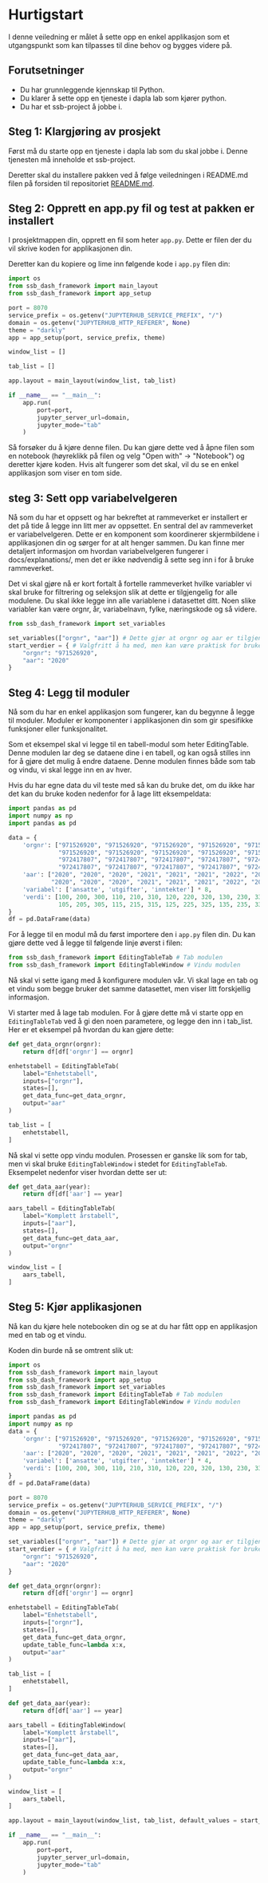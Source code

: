 # Hurtigstart

I denne veiledning er målet å sette opp en enkel applikasjon som et utgangspunkt som kan tilpasses til dine behov og bygges videre på.

## Forutsetninger

- Du har grunnleggende kjennskap til Python.
- Du klarer å sette opp en tjeneste i dapla lab som kjører python.
- Du har et ssb-project å jobbe i.

## Steg 1: Klargjøring av prosjekt

Først må du starte opp en tjeneste i dapla lab som du skal jobbe i. Denne tjenesten må inneholde et ssb-project.

Deretter skal du installere pakken ved å følge veiledningen i README.md filen på forsiden til repositoriet [README.md](https://github.com/statisticsnorway/ssb-dash-framework/tree/main).

## Steg 2: Opprett en app.py fil og test at pakken er installert

I prosjektmappen din, opprett en fil som heter `app.py`. Dette er filen der du vil skrive koden for applikasjonen din.

Deretter kan du kopiere og lime inn følgende kode i `app.py` filen din:

```python
import os
from ssb_dash_framework import main_layout
from ssb_dash_framework import app_setup

port = 8070
service_prefix = os.getenv("JUPYTERHUB_SERVICE_PREFIX", "/")
domain = os.getenv("JUPYTERHUB_HTTP_REFERER", None)
theme = "darkly"
app = app_setup(port, service_prefix, theme)

window_list = []

tab_list = []

app.layout = main_layout(window_list, tab_list)

if __name__ == "__main__":
    app.run(
        port=port,
        jupyter_server_url=domain,
        jupyter_mode="tab"
    )
```

Så forsøker du å kjøre denne filen. Du kan gjøre dette ved å åpne filen som en notebook (høyreklikk på filen og velg "Open with" -> "Notebook") og deretter kjøre koden. Hvis alt fungerer som det skal, vil du se en enkel applikasjon som viser en tom side.

## steg 3: Sett opp variabelvelgeren

Nå som du har et oppsett og har bekreftet at rammeverket er installert er det på tide å legge inn litt mer av oppsettet. En sentral del av rammeverket er variabelvelgeren. Dette er en komponent som koordinerer skjermbildene i applikasjonen din og sørger for at alt henger sammen. Du kan finne mer detaljert informasjon om hvordan variabelvelgeren fungerer i docs/explanations/, men det er ikke nødvendig å sette seg inn i for å bruke rammeverket.

Det vi skal gjøre nå er kort fortalt å fortelle rammeverket hvilke variabler vi skal bruke for filtrering og seleksjon slik at dette er tilgjengelig for alle modulene. Du skal ikke legge inn alle variablene i datasettet ditt. Noen slike variabler kan være orgnr, år, variabelnavn, fylke, næringskode og så videre.

```python
from ssb_dash_framework import set_variables

set_variables(["orgnr", "aar"]) # Dette gjør at orgnr og aar er tilgjengelig i applikasjonen din.
start_verdier = { # Valgfritt å ha med, men kan være praktisk for brukervennlighet. Puttes inn i app.layout() funksjonen.
    "orgnr": "971526920",
    "aar": "2020"
}
```

## Steg 4: Legg til moduler

Nå som du har en enkel applikasjon som fungerer, kan du begynne å legge til moduler. Moduler er komponenter i applikasjonen din som gir spesifikke funksjoner eller funksjonalitet.

Som et eksempel skal vi legge til en tabell-modul som heter EditingTable. Denne modulen lar deg se dataene dine i en tabell, og kan også stilles inn for å gjøre det mulig å endre dataene. Denne modulen finnes både som tab og vindu, vi skal legge inn en av hver.

Hvis du har egne data du vil teste med så kan du bruke det, om du ikke har det kan du bruke koden nedenfor for å lage litt eksempeldata:

```python
import pandas as pd
import numpy as np
import pandas as pd

data = {
    'orgnr': ["971526920", "971526920", "971526920", "971526920", "971526920", "971526920",
              "971526920", "971526920", "971526920", "971526920", "971526920", "971526920",
              "972417807", "972417807", "972417807", "972417807", "972417807", "972417807",
              "972417807", "972417807", "972417807", "972417807", "972417807", "972417807"],
    'aar': ["2020", "2020", "2020", "2021", "2021", "2021", "2022", "2022", "2022", "2023", "2023", "2023",
            "2020", "2020", "2020", "2021", "2021", "2021", "2022", "2022", "2022", "2023", "2023", "2023"],
    'variabel': ['ansatte', 'utgifter', 'inntekter'] * 8,
    'verdi': [100, 200, 300, 110, 210, 310, 120, 220, 320, 130, 230, 330,
              105, 205, 305, 115, 215, 315, 125, 225, 325, 135, 235, 335]
}
df = pd.DataFrame(data)
```

For å legge til en modul må du først importere den i `app.py` filen din. Du kan gjøre dette ved å legge til følgende linje øverst i filen:

```python
from ssb_dash_framework import EditingTableTab # Tab modulen
from ssb_dash_framework import EditingTableWindow # Vindu modulen
```

Nå skal vi sette igang med å konfigurere modulen vår. Vi skal lage en tab og et vindu som begge bruker det samme datasettet, men viser litt forskjellig informasjon.

Vi starter med å lage tab modulen. For å gjøre dette må vi starte opp en `EditingTableTab` ved å gi den noen parametere, og legge den inn i tab_list. Her er et eksempel på hvordan du kan gjøre dette:

```python
def get_data_orgnr(orgnr):
    return df[df['orgnr'] == orgnr]

enhetstabell = EditingTableTab(
    label="Enhetstabell",
    inputs=["orgnr"],
    states=[],
    get_data_func=get_data_orgnr,
    output="aar"
)

tab_list = [
    enhetstabell,
]
```

Nå skal vi sette opp vindu modulen. Prosessen er ganske lik som for tab, men vi skal bruke `EditingTableWindow` i stedet for `EditingTableTab`. Eksempelet nedenfor viser hvordan dette ser ut:

```python
def get_data_aar(year):
    return df[df['aar'] == year]

aars_tabell = EditingTableTab(
    label="Komplett årstabell",
    inputs=["aar"],
    states=[],
    get_data_func=get_data_aar,
    output="orgnr"
)

window_list = [
    aars_tabell,
]
```

## Steg 5: Kjør applikasjonen

Nå kan du kjøre hele notebooken din og se at du har fått opp en applikasjon med en tab og et vindu.

Koden din burde nå se omtrent slik ut:

```python
import os
from ssb_dash_framework import main_layout
from ssb_dash_framework import app_setup
from ssb_dash_framework import set_variables
from ssb_dash_framework import EditingTableTab # Tab modulen
from ssb_dash_framework import EditingTableWindow # Vindu modulen

import pandas as pd
import numpy as np
data = {
    'orgnr': ["971526920", "971526920", "971526920", "971526920", "971526920", "971526920",
              "972417807", "972417807", "972417807", "972417807", "972417807", "972417807"],
    'aar': ["2020", "2020", "2020", "2021", "2021", "2021", "2022", "2022", "2022", "2023", "2023", "2023"],
    'variabel': ['ansatte', 'utgifter', 'inntekter'] * 4,
    'verdi': [100, 200, 300, 110, 210, 310, 120, 220, 320, 130, 230, 330]
}
df = pd.DataFrame(data)

port = 8070
service_prefix = os.getenv("JUPYTERHUB_SERVICE_PREFIX", "/")
domain = os.getenv("JUPYTERHUB_HTTP_REFERER", None)
theme = "darkly"
app = app_setup(port, service_prefix, theme)

set_variables(["orgnr", "aar"]) # Dette gjør at orgnr og aar er tilgjengelig i applikasjonen din.
start_verdier = { # Valgfritt å ha med, men kan være praktisk for brukervennlighet. Puttes inn i main_layout() funksjonen.
    "orgnr": "971526920",
    "aar": "2020"
}

def get_data_orgnr(orgnr):
    return df[df['orgnr'] == orgnr]

enhetstabell = EditingTableTab(
    label="Enhetstabell",
    inputs=["orgnr"],
    states=[],
    get_data_func=get_data_orgnr,
    update_table_func=lambda x:x,
    output="aar"
)

tab_list = [
    enhetstabell,
]

def get_data_aar(year):
    return df[df['aar'] == year]

aars_tabell = EditingTableWindow(
    label="Komplett årstabell",
    inputs=["aar"],
    states=[],
    get_data_func=get_data_aar,
    update_table_func=lambda x:x,
    output="orgnr"
)

window_list = [
    aars_tabell,
]

app.layout = main_layout(window_list, tab_list, default_values = start_verdier)

if __name__ == "__main__":
    app.run(
        port=port,
        jupyter_server_url=domain,
        jupyter_mode="tab"
    )
```
